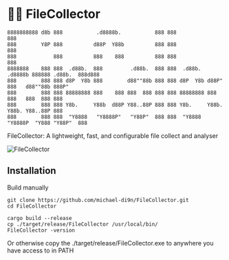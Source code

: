 # 🕵🏻 FileCollector

```text
8888888888 d8b 888           .d8888b.           888 888                   888                    
888        Y8P 888          d88P  Y88b          888 888                   888                    
888            888          888    888          888 888                   888                    
8888888    888 888  .d88b.  888         .d88b.  888 888  .d88b.   .d8888b 888888 .d88b.  888d888 
888        888 888 d8P  Y8b 888        d88""88b 888 888 d8P  Y8b d88P"    888   d88""88b 888P"   
888        888 888 88888888 888    888 888  888 888 888 88888888 888      888   888  888 888     
888        888 888 Y8b.     Y88b  d88P Y88..88P 888 888 Y8b.     Y88b.    Y88b. Y88..88P 888     
888        888 888  "Y8888   "Y8888P"   "Y88P"  888 888  "Y8888   "Y8888P  "Y888 "Y88P"  888                                                                              

```
FileCollector: A lightweight, fast, and configurable file collect and analyser

![FileCollector](docs/images/demo.gif)

## Installation
Build manually
```
git clone https://github.com/michael-di9n/FileCollector.git 
cd FileCollector

cargo build --release
cp ./target/release/FileCollector /usr/local/bin/
FileCollector -version
```
Or otherwise copy the ./target/release/FileCollector.exe to anywhere you have access to in PATH
